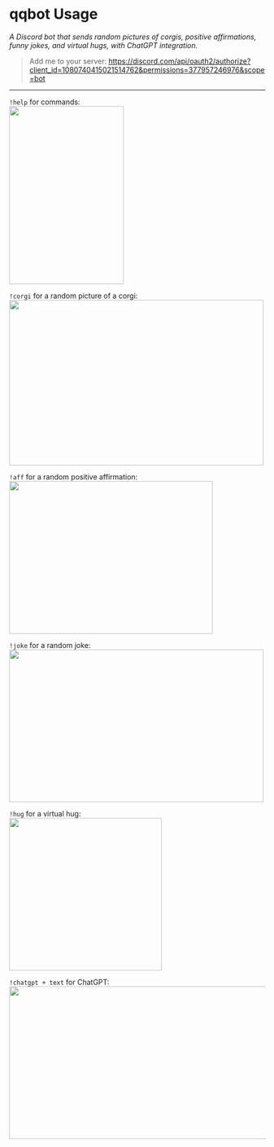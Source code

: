 # qqbot Usage
 *A Discord bot that sends random pictures of corgis, positive affirmations, funny jokes, and virtual hugs, with ChatGPT integration.*
> Add me to your server: https://discord.com/api/oauth2/authorize?client_id=1080740415021514762&permissions=377957246976&scope=bot
---
```!help``` for commands: \
<img src="https://github.com/qli100/QQ-Bot/blob/main/gifs/help.gif" width=225 height=350>



```!corgi``` for a random picture of a corgi: \
<img src="https://github.com/qli100/QQ-Bot/blob/main/gifs/corgi.gif" width=500 height=325>


```!aff``` for a random positive affirmation: \
<img src="https://github.com/qli100/QQ-Bot/blob/main/gifs/aff.gif" width=400 height=300>


```!joke``` for a random joke:\
<img src="https://github.com/qli100/QQ-Bot/blob/main/gifs/joke.gif" width=500 height=300>


```!hug``` for a virtual hug: \
<img src="https://github.com/qli100/QQ-Bot/blob/main/gifs/hug.gif" width=300 height=300>


```!chatgpt + text``` for ChatGPT: \
<img src="https://github.com/qli100/QQ-Bot/blob/main/gifs/chatgpt.gif" width=600 height=300>


